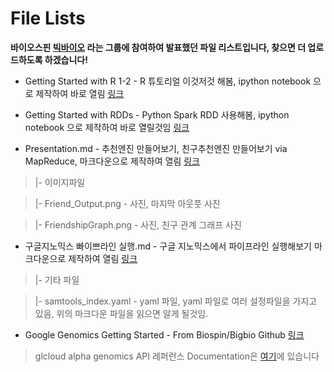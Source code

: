 # File Lists 

**바이오스핀 [빅바이오](https://github.com/biospin/BigBio) 라는 그룹에 참여하여 발표했던 파일 리스트입니다, 찾으면 더 업로드하도록 하겠습니다!**

- Getting Started with R 1-2 - R 튜토리얼 이것저것 해봄, ipython notebook 으로 제작하여 바로 열림 [링크](https://github.com/jaeseung172/cautious-octo-potato/blob/master/BigBio_Presentation/Getting_Started_with_R_1-2.ipynb)

- Getting Started with RDDs - Python Spark RDD 사용해봄, ipython notebook 으로 제작하여 바로 열릴것임 [링크](https://github.com/jaeseung172/cautious-octo-potato/blob/master/BigBio_Presentation/Getting_Started_with_RDDs.ipynb)

- Presentation.md - 추천엔진 만들어보기, 친구추천엔진 만들어보기 via MapReduce, 마크다운으로 제작하여 열림 [링크](https://github.com/jaeseung172/cautious-octo-potato/blob/master/BigBio_Presentation/Presentation.md)

> |- 이미지파일

>	|- Friend_Output.png - 사진, 마지막 아웃풋 사진

>	|- FriendshipGraph.png - 사진, 친구 관계 그래프 사진

- 구글지노믹스 빠이쁘라인 실행.md - 구글 지노믹스에서 파이프라인 실행해보기 마크다운으로 제작하여 열림 [링크](https://github.com/jaeseung172/cautious-octo-potato/blob/master/BigBio_Presentation/%EA%B5%AC%EA%B8%80%EC%A7%80%EB%85%B8%EB%AF%B9%EC%8A%A4_%EB%B9%A0%EC%9D%B4%EC%81%98%EB%9D%BC%EC%9D%B8_%EC%8B%A4%ED%96%89.md)

> |- 기타 파일

>	|- samtools_index.yaml - yaml 파일, yaml 파일로 여러 설정파일을 가지고 있음, 위의 마크다운 파일을 읽으면 알게 될것임. 

- Google Genomics Getting Started - From Biospin/Bigbio Github [링크](https://github.com/biospin/BigBio/blob/master/part04/week01_160531/Getting%20Started%20With%20Google%20Genomics.pdf)

> glcloud alpha genomics API 레퍼런스 Documentation은 [여기](https://cloud.google.com/sdk/gcloud/reference/alpha/)에 있습니다
